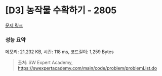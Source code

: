 # [D3] 농작물 수확하기 - 2805 

[문제 링크](https://swexpertacademy.com/main/code/problem/problemDetail.do?contestProbId=AV7GLXqKAWYDFAXB) 

### 성능 요약

메모리: 21,232 KB, 시간: 118 ms, 코드길이: 1,259 Bytes



> 출처: SW Expert Academy, https://swexpertacademy.com/main/code/problem/problemList.do